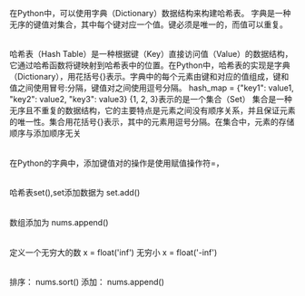 ###
######
在Python中，可以使用字典（Dictionary）数据结构来构建哈希表。
字典是一种无序的键值对集合，其中每个键对应一个值。键必须是唯一的，而值可以重复。
######
哈希表（Hash Table）是一种根据键（Key）直接访问值（Value）的数据结构，它通过哈希函数将键映射到哈希表中的位置。在Python中，哈希表的实现是字典（Dictionary），用花括号{}表示。字典中的每个元素由键和对应的值组成，键和值之间使用冒号:分隔，键值对之间使用逗号分隔。
hash_map = {"key1": value1, "key2": value2, "key3": value3}
{1, 2, 3}表示的是一个集合（Set）
集合是一种无序且不重复的数据结构，它的主要特点是元素之间没有顺序关系，并且保证元素的唯一性。集合用花括号{}表示，其中的元素用逗号分隔。在集合中，元素的存储顺序与添加顺序无关
######
在Python的字典中，添加键值对的操作是使用赋值操作符=，
###### 
哈希表set(),set添加数据为 set.add()
######
数组添加为 nums.append()

###### 
定义一个无穷大的数  x = float('inf')
       无穷小     x = float('-inf')

###### 
排序： nums.sort()
添加： nums.append()